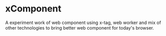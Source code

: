 # xComponent
A experiment work of web component using x-tag, web worker and mix of other technologies to bring better web component for today's browser.
